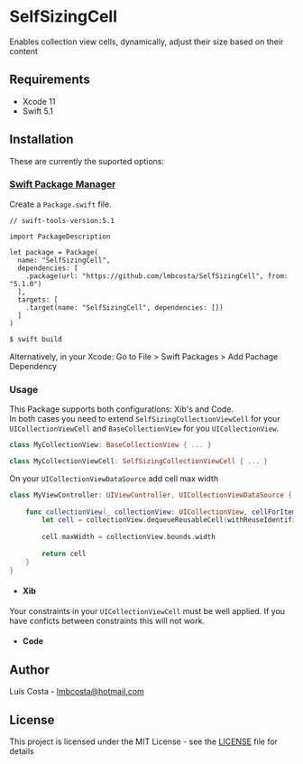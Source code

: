 # SelfSizingCell

Enables collection view cells, dynamically, adjust their size based on their content

## Requirements
* Xcode 11
* Swift 5.1

## Installation

These are currently the suported options:

### [Swift Package Manager](https://github.com/apple/swift-package-manager )

Create a `Package.swift` file.

```
// swift-tools-version:5.1

import PackageDescription

let package = Package(
  name: "SelfSizingCell",
  dependencies: [
    .package(url: "https://github.com/lmbcosta/SelfSizingCell", from: "5.1.0")
  ],
  targets: [
    .target(name: "SelfSizingCell", dependencies: [])
  ]
)
````

```bash
$ swift build
```
Alternatively, in your Xcode: Go to File > Swift Packages > Add Pachage Dependency

### Usage
This Package supports both configurations: Xib's and Code.<br/>
In both cases you need to extend `SelfSizingCollectionViewCell` for your `UICollectionViewCell` and `BaseCollectionView` for you `UICollectionView`.<br/>

```swift
class MyCollectionView: BaseCollectionView { ... }

class MyCollectionViewCell: SelfSizingCollectionViewCell { ... }
```

On your `UICollectionViewDataSource` add cell max width
```swift
class MyViewController: UIViewController, UICollectionViewDataSource {
    
    func collectionView(_ collectionView: UICollectionView, cellForItemAt indexPath: IndexPath) -> UICollectionViewCell {
        let cell = collectionView.dequeueReusableCell(withReuseIdentifier: "MyCollectionViewCell", for: indexPath) as! MyCollectionViewCell
        
        cell.maxWidth = collectionView.bounds.width
        
        return cell
    }
}
```

* #### Xib
Your constraints in your `UICollectionViewCell` must be well applied. If you have conficts between constraints this will not work.</br>

* #### Code


## Author
Luís Costa - lmbcosta@hotmail.com<br/>

## License
This project is licensed under the MIT License - see the [LICENSE](https://github.com/lmbcosta/SelfSizingCell/blob/master/LICENSE) file for details

